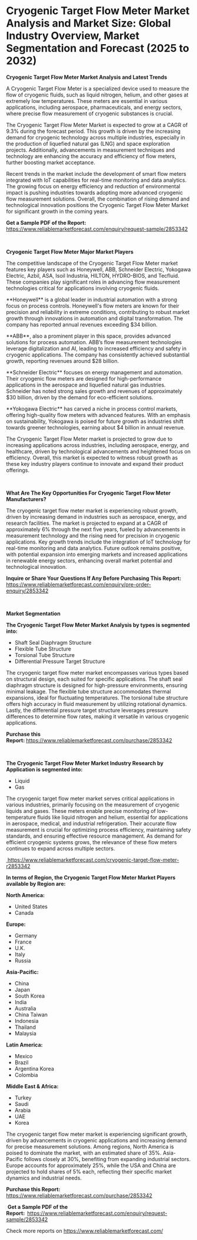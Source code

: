 <p><h1>Cryogenic Target Flow Meter Market Analysis and Market Size: Global Industry Overview, Market Segmentation and Forecast (2025 to 2032)</h1></p><p><strong>Cryogenic Target Flow Meter Market Analysis and Latest Trends</strong></p>
<p><p>A Cryogenic Target Flow Meter is a specialized device used to measure the flow of cryogenic fluids, such as liquid nitrogen, helium, and other gases at extremely low temperatures. These meters are essential in various applications, including aerospace, pharmaceuticals, and energy sectors, where precise flow measurement of cryogenic substances is crucial.</p><p>The Cryogenic Target Flow Meter Market is expected to grow at a CAGR of 9.3% during the forecast period. This growth is driven by the increasing demand for cryogenic technology across multiple industries, especially in the production of liquefied natural gas (LNG) and space exploration projects. Additionally, advancements in measurement techniques and technology are enhancing the accuracy and efficiency of flow meters, further boosting market acceptance.</p><p>Recent trends in the market include the development of smart flow meters integrated with IoT capabilities for real-time monitoring and data analytics. The growing focus on energy efficiency and reduction of environmental impact is pushing industries towards adopting more advanced cryogenic flow measurement solutions. Overall, the combination of rising demand and technological innovation positions the Cryogenic Target Flow Meter Market for significant growth in the coming years.</p></p>
<p><strong>Get a Sample PDF of the Report:&nbsp;</strong> <a href="https://www.reliablemarketforecast.com/enquiry/request-sample/2853342?utm_campaign=2478&utm_medium=2&utm_source=Github&utm_content=ia&utm_term=11032025&utm_id=cryogenic-target-flow-meter">https://www.reliablemarketforecast.com/enquiry/request-sample/2853342</a></p>
<p>&nbsp;</p>
<p><strong>Cryogenic Target Flow Meter Major Market Players</strong></p>
<p><p>The competitive landscape of the Cryogenic Target Flow Meter market features key players such as Honeywell, ABB, Schneider Electric, Yokogawa Electric, Azbil, ASA, Isoil Industria, HILTON, HYDRO-BIOS, and Tecfluid. These companies play significant roles in advancing flow measurement technologies critical for applications involving cryogenic fluids.</p><p>**Honeywell** is a global leader in industrial automation with a strong focus on process controls. Honeywell's flow meters are known for their precision and reliability in extreme conditions, contributing to robust market growth through innovations in automation and digital transformation. The company has reported annual revenues exceeding $34 billion.</p><p>**ABB**, also a prominent player in this space, provides advanced solutions for process automation. ABB’s flow measurement technologies leverage digitalization and AI, leading to increased efficiency and safety in cryogenic applications. The company has consistently achieved substantial growth, reporting revenues around $28 billion.</p><p>**Schneider Electric** focuses on energy management and automation. Their cryogenic flow meters are designed for high-performance applications in the aerospace and liquefied natural gas industries. Schneider has noted strong sales growth and revenues of approximately $30 billion, driven by the demand for eco-efficient solutions.</p><p>**Yokogawa Electric** has carved a niche in process control markets, offering high-quality flow meters with advanced features. With an emphasis on sustainability, Yokogawa is poised for future growth as industries shift towards greener technologies, earning about $4 billion in annual revenue.</p><p>The Cryogenic Target Flow Meter market is projected to grow due to increasing applications across industries, including aerospace, energy, and healthcare, driven by technological advancements and heightened focus on efficiency. Overall, this market is expected to witness robust growth as these key industry players continue to innovate and expand their product offerings.</p></p>
<p>&nbsp;</p>
<p><strong>What Are The Key Opportunities For Cryogenic Target Flow Meter Manufacturers?</strong></p>
<p><p>The cryogenic target flow meter market is experiencing robust growth, driven by increasing demand in industries such as aerospace, energy, and research facilities. The market is projected to expand at a CAGR of approximately 6% through the next five years, fueled by advancements in measurement technology and the rising need for precision in cryogenic applications. Key growth trends include the integration of IoT technology for real-time monitoring and data analytics. Future outlook remains positive, with potential expansion into emerging markets and increased applications in renewable energy sectors, enhancing overall market potential and technological innovation.</p></p>
<p><strong>Inquire or Share Your Questions If Any Before Purchasing This Report:</strong> <a href="https://www.reliablemarketforecast.com/enquiry/pre-order-enquiry/2853342?utm_campaign=2478&utm_medium=2&utm_source=Github&utm_content=ia&utm_term=11032025&utm_id=cryogenic-target-flow-meter">https://www.reliablemarketforecast.com/enquiry/pre-order-enquiry/2853342</a></p>
<p>&nbsp;</p>
<p><strong>Market Segmentation</strong></p>
<p><strong>The Cryogenic Target Flow Meter Market Analysis by types is segmented into:</strong></p>
<p><ul><li> Shaft Seal Diaphragm Structure</li><li>Flexible Tube Structure</li><li>Torsional Tube Structure</li><li>Differential Pressure Target Structure </li></ul></p>
<p><p>The cryogenic target flow meter market encompasses various types based on structural design, each suited for specific applications. The shaft seal diaphragm structure is designed for high-pressure environments, ensuring minimal leakage. The flexible tube structure accommodates thermal expansions, ideal for fluctuating temperatures. The torsional tube structure offers high accuracy in fluid measurement by utilizing rotational dynamics. Lastly, the differential pressure target structure leverages pressure differences to determine flow rates, making it versatile in various cryogenic applications.</p></p>
<p><strong>Purchase this Report:&nbsp;</strong><a href="https://www.reliablemarketforecast.com/purchase/2853342?utm_campaign=2478&utm_medium=2&utm_source=Github&utm_content=ia&utm_term=11032025&utm_id=cryogenic-target-flow-meter">https://www.reliablemarketforecast.com/purchase/2853342</a></p>
<p>&nbsp;</p>
<p><strong>The Cryogenic Target Flow Meter Market Industry Research by Application is segmented into:</strong></p>
<p><ul><li> Liquid</li><li>Gas </li></ul></p>
<p><p>The cryogenic target flow meter market serves critical applications in various industries, primarily focusing on the measurement of cryogenic liquids and gases. These meters enable precise monitoring of low-temperature fluids like liquid nitrogen and helium, essential for applications in aerospace, medical, and industrial refrigeration. Their accurate flow measurement is crucial for optimizing process efficiency, maintaining safety standards, and ensuring effective resource management. As demand for efficient cryogenic systems grows, the relevance of these flow meters continues to expand across multiple sectors.</p></p>
<p><a href="https://www.reliablemarketforecast.com/cryogenic-target-flow-meter-r2853342?utm_campaign=2478&utm_medium=2&utm_source=Github&utm_content=ia&utm_term=11032025&utm_id=cryogenic-target-flow-meter">&nbsp;https://www.reliablemarketforecast.com/cryogenic-target-flow-meter-r2853342</a></p>
<p><strong>In terms of Region, the Cryogenic Target Flow Meter Market Players available by Region are:</strong></p>
<p>
    <p> <strong> North America: </strong>
        <ul>
            <li>United States</li>
            <li>Canada</li>
        </ul>
        </p> 
    <p> <strong> Europe: </strong>
        <ul>
            <li>Germany</li>
            <li>France</li>
            <li>U.K.</li>
            <li>Italy</li>
            <li>Russia</li>
        </ul>
        </p> 
    <p> <strong> Asia-Pacific: </strong>
        <ul>
            <li>China</li>
            <li>Japan</li>
            <li>South Korea</li>
            <li>India</li>
            <li>Australia</li>
            <li>China Taiwan</li>
            <li>Indonesia</li>
            <li>Thailand</li>
            <li>Malaysia</li>
        </ul>
        </p> 
    <p> <strong> Latin America: </strong>
        <ul>
            <li>Mexico</li>
            <li>Brazil</li>
            <li>Argentina Korea</li>
            <li>Colombia</li>
        </ul>
        </p> 
    <p> <strong> Middle East & Africa: </strong>
        <ul>
            <li>Turkey</li>
            <li>Saudi</li>
            <li>Arabia</li>
            <li>UAE</li>
            <li>Korea</li>
        </ul>
    </p>
    </p>
<p><p>The cryogenic target flow meter market is experiencing significant growth, driven by advancements in cryogenic applications and increasing demand for precise measurement solutions. Among regions, North America is poised to dominate the market, with an estimated share of 35%. Asia-Pacific follows closely at 30%, benefiting from expanding industrial sectors. Europe accounts for approximately 25%, while the USA and China are projected to hold shares of 5% each, reflecting their specific market dynamics and industrial needs.</p></p>
<p><strong>Purchase this Report: </strong><a href="https://www.reliablemarketforecast.com/purchase/2853342?utm_campaign=2478&utm_medium=2&utm_source=Github&utm_content=ia&utm_term=11032025&utm_id=cryogenic-target-flow-meter">https://www.reliablemarketforecast.com/purchase/2853342</a></p>
<p>&nbsp;<strong>Get a Sample PDF of the Report:&nbsp;&nbsp;</strong><a href="https://www.reliablemarketforecast.com/enquiry/request-sample/2853342?utm_campaign=2478&utm_medium=2&utm_source=Github&utm_content=ia&utm_term=11032025&utm_id=cryogenic-target-flow-meter">https://www.reliablemarketforecast.com/enquiry/request-sample/2853342</a></p>
<p><strong></strong></p>
<p>Check more reports on <a href="https://www.reliablemarketforecast.com/?utm_campaign=2478&utm_medium=2&utm_source=Github&utm_content=ia&utm_term=11032025&utm_id=cryogenic-target-flow-meter">https://www.reliablemarketforecast.com/</a></p>